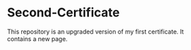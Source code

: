 # Second-Certificate
This repository is an upgraded version of my first certificate. It contains a new page.
